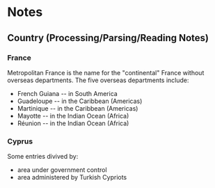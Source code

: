 # Notes

## Country (Processing/Parsing/Reading Notes)

### France

Metropolitan France is the name for the "continental" France without overseas departments.
The five overseas departments include:

- French Guiana -- in South America
- Guadeloupe -- in the Caribbean (Americas)
- Martinique -- in the Caribbean (Americas)
- Mayotte -- in the Indian Ocean (Africa)
- Réunion -- in the Indian Ocean (Africa)

### Cyprus

Some entries divived by:

- area under government control
- area administered by Turkish Cypriots



